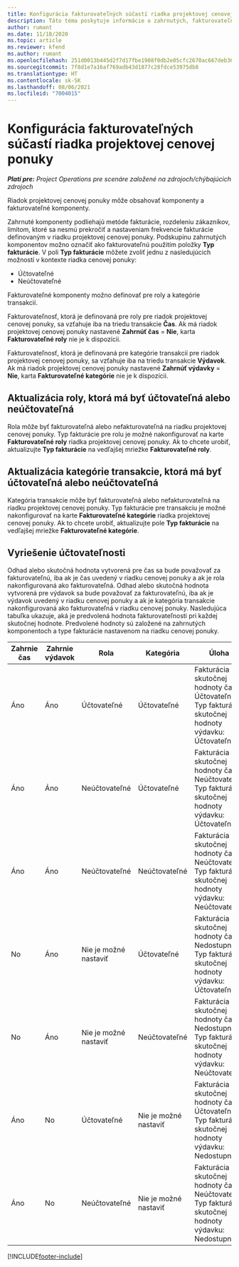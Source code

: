 ```yaml
---
title: Konfigurácia fakturovateľných súčastí riadka projektovej cenovej ponuky
description: Táto téma poskytuje informácie o zahrnutých, fakturovateľných a nefakturovateľných komponentoch v riadkoch projektovej cenovej ponuky.
author: rumant
ms.date: 11/18/2020
ms.topic: article
ms.reviewer: kfend
ms.author: rumant
ms.openlocfilehash: 251d0013b445d2f7d17fbe1908f0db2e05cfc2670ac667deb363c98f608a2aef
ms.sourcegitcommit: 7f8d1e7a16af769adb43d1877c28fdce53975db8
ms.translationtype: HT
ms.contentlocale: sk-SK
ms.lasthandoff: 08/06/2021
ms.locfileid: "7004015"
---
```

# <a name="configure-the-chargeable-components-of-a-project-based-quote-line"></a>Konfigurácia fakturovateľných súčastí riadka projektovej cenovej ponuky

_**Platí pre:** Project Operations pre scenáre založené na zdrojoch/chýbajúcich zdrojoch_

Riadok projektovej cenovej ponuky môže obsahovať komponenty a fakturovateľné komponenty.

Zahrnuté komponenty podliehajú metóde fakturácie, rozdeleniu zákazníkov, limitom, ktoré sa nesmú prekročiť a nastaveniam frekvencie fakturácie definovaným v riadku projektovej cenovej ponuky.
Podskupinu zahrnutých komponentov možno označiť ako fakturovateľnú použitím položky **Typ fakturácie**. V poli **Typ fakturácie** môžete zvoliť jednu z nasledujúcich možností v kontexte riadka cenovej ponuky:

   - Účtovateľné
   - Neúčtovateľné

Fakturovateľné komponenty možno definovať pre roly a kategórie transakcií.

Fakturovateľnosť, ktorá je definovaná pre roly pre riadok projektovej cenovej ponuky, sa vzťahuje iba na triedu transakcie **Čas**. Ak má riadok projektovej cenovej ponuky nastavené **Zahrnúť čas** = **Nie**, karta **Fakturovateľné roly** nie je k dispozícii.

Fakturovateľnosť, ktorá je definovaná pre kategórie transakcií pre riadok projektovej cenovej ponuky, sa vzťahuje iba na triedu transakcie **Výdavok**. Ak má riadok projektovej cenovej ponuky nastavené **Zahrnúť výdavky** = **Nie**, karta **Fakturovateľné kategórie** nie je k dispozícii.

## <a name="update-a-role-to-be-chargeable-or-non-chargeable"></a>Aktualizácia roly, ktorá má byť účtovateľná alebo neúčtovateľná
Rola môže byť fakturovateľná alebo nefakturovateľná na riadku projektovej cenovej ponuky. Typ fakturácie pre rolu je možné nakonfigurovať na karte **Fakturovateľné roly** riadka projektovej cenovej ponuky. Ak to chcete urobiť, aktualizujte **Typ fakturácie** na vedľajšej mriežke **Fakturovateľné roly**. 

## <a name="update-a-transaction-category-to-be-chargeable-or-non-chargeable"></a>Aktualizácia kategórie transakcie, ktorá má byť účtovateľná alebo neúčtovateľná
Kategória transakcie môže byť fakturovateľná alebo nefakturovateľná na riadku projektovej cenovej ponuky. Typ fakturácie pre transakciu je možné nakonfigurovať na karte **Fakturovateľné kategórie** riadka projektovej cenovej ponuky. Ak to chcete urobiť, aktualizujte pole **Typ fakturácie** na vedľajšej mriežke **Fakturovateľné kategórie**. 

## <a name="resolve-chargeability"></a>Vyriešenie účtovateľnosti

Odhad alebo skutočná hodnota vytvorená pre čas sa bude považovať za fakturovateľnú, iba ak je čas uvedený v riadku cenovej ponuky a ak je rola nakonfigurovaná ako fakturovateľná.
Odhad alebo skutočná hodnota vytvorená pre výdavok sa bude považovať za fakturovateľnú, iba ak je výdavok uvedený v riadku cenovej ponuky a ak je kategória transakcie nakonfigurovaná ako fakturovateľná v riadku cenovej ponuky. Nasledujúca tabuľka ukazuje, aká je predvolená hodnota fakturovateľnosti pri každej skutočnej hodnote. Predvolené hodnoty sú založené na zahrnutých komponentoch a type fakturácie nastavenom na riadku cenovej ponuky.

| Zahrnie čas | Zahrnie výdavok | Rola | Kategória | Úloha |
| --- | --- | --- | --- | --- |
| Áno | Áno | Účtovateľné | Účtovateľné | Fakturácia skutočnej hodnoty času: Účtovateľné </br>Typ fakturácie skutočnej hodnoty výdavku: Účtovateľné |
| Áno | Áno | Neúčtovateľné | Účtovateľné | Fakturácia skutočnej hodnoty času: Neúčtovateľné </br>Typ fakturácie skutočnej hodnoty výdavku: Účtovateľné |
| Áno | Áno | Neúčtovateľné | Neúčtovateľné | Fakturácia skutočnej hodnoty času: Neúčtovateľné </br>Typ fakturácie skutočnej hodnoty výdavku: Neúčtovateľné |
| No | Áno | Nie je možné nastaviť | Účtovateľné | Fakturácia skutočnej hodnoty času: Nedostupné </br>Typ fakturácie skutočnej hodnoty výdavku: Účtovateľné |
| No | Áno | Nie je možné nastaviť | Neúčtovateľné | Fakturácia skutočnej hodnoty času: Nedostupné </br>Typ fakturácie skutočnej hodnoty výdavku: Neúčtovateľné |
| Áno | No | Účtovateľné | Nie je možné nastaviť | Fakturácia skutočnej hodnoty času: Účtovateľné </br>Typ fakturácie skutočnej hodnoty výdavku: Nedostupné |
| Áno | No | Neúčtovateľné | Nie je možné nastaviť | Fakturácia skutočnej hodnoty času: Neúčtovateľné </br> Typ fakturácie skutočnej hodnoty výdavku: Nedostupné |


[!INCLUDE[footer-include](../includes/footer-banner.md)]